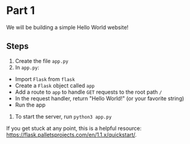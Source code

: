 # Part 1

We will be building a simple Hello World website!

## Steps
1. Create the file `app.py`
1. In `app.py`:
  * Import `Flask` from `flask`
  * Create a `Flask` object called `app`
  * Add a route to `app` to handle `GET` requests to the root path `/`
  * In the request handler, return "Hello World!" (or your favorite string)
  * Run the app
1. To start the server, run `python3 app.py`

If you get stuck at any point, this is a helpful resource: https://flask.palletsprojects.com/en/1.1.x/quickstart/.
